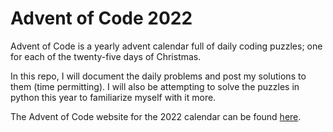 # Advent of Code 2022

Advent of Code is a yearly advent calendar full of daily coding puzzles; one for
each of the twenty-five days of Christmas.

In this repo, I will document the daily problems and post my solutions to them
(time permitting). I will also be attempting to solve the puzzles in python this
year to familiarize myself with it more.

The Advent of Code website for the 2022 calendar can be found
[here](https://adventofcode.com/2022).
